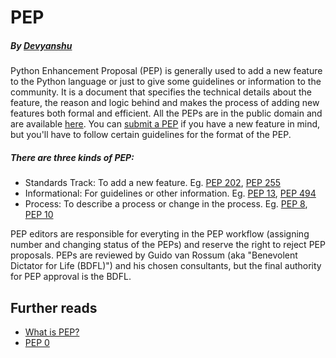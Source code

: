 # PEP
##### By [Devyanshu](https://github.com/Devyanshu)

Python Enhancement Proposal (PEP) is generally used to add a new feature to the Python language or just to give some guidelines or information to the community. It is a document that specifies the technical details about the feature, the reason and logic behind and makes the process of adding new features both formal and efficient.
All the PEPs are in the public domain and are available [here](https://www.python.org/dev/peps/). You can [submit a PEP](https://legacy.python.org/dev/peps/pep-0001/#id29) if you have a new feature in mind, but you'll have to follow certain guidelines for the format of the PEP.

##### There are three kinds of PEP:
- Standards Track: To add a new feature. Eg. [PEP 202](https://www.python.org/dev/peps/pep-0202), [PEP 255](https://www.python.org/dev/peps/pep-0255)
 - Informational</b>: For guidelines or other information. Eg. [PEP 13](https://www.python.org/dev/peps/pep-0013), [PEP 494](https://www.python.org/dev/peps/pep-0494)
- Process</b>: To describe a process or change in the process. Eg. [PEP 8](https://www.python.org/dev/peps/pep-0008), [PEP 10](https://www.python.org/dev/peps/pep-0010)

PEP editors are responsible for everyting in the PEP workflow (assigning number and changing status of the PEPs) and reserve the right to reject PEP proposals. PEPs are reviewed by Guido van Rossum (aka "Benevolent Dictator for Life (BDFL)") and his chosen consultants, but the final authority for PEP approval is the BDFL.

## Further reads
- [What is PEP?](https://legacy.python.org/dev/peps/pep-0001/#what-is-a-pep)
- [PEP 0](https://www.python.org/dev/peps/)
